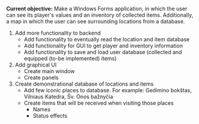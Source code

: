 ﻿**Current objective:**
Make a Windows Forms application, in which the user can see its player's values
and an inventory of collected items. Additionally, a map in which the user can see
surrounding locations from a database.

1. Add more functionality to backend
	- Add functionality to eventually read the location and item database
	- Add functionality for GUI to get player and inventory information
	- Add functionality to save and load user database (collected and equipped (to-be implemented) items)
2. Add graphical UI
	- Create main window
	- Create panels
3. Create demonstrational database of locations and items
	- Add few iconic places to database. For example: Gedimino bokštas,
		Vilniaus Katedra, Šv. Onos bažnyčia
	- Create items that will be received when visiting those places
		- Names
		- Status effects

